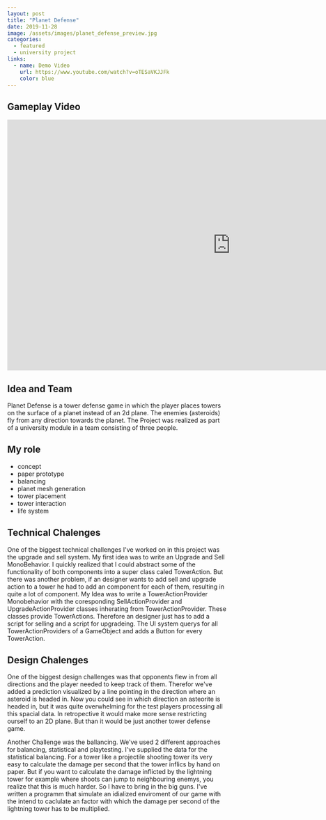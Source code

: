 ```yaml
---
layout: post
title: "Planet Defense"
date: 2019-11-28
image: /assets/images/planet_defense_preview.jpg
categories:
  - featured
  - university project
links:
  - name: Demo Video
    url: https://www.youtube.com/watch?v=oTESaVKJJFk
    color: blue
---
```


## Gameplay Video

<iframe width="1024" height="576" src="https://www.youtube.com/embed/oTESaVKJJFk" frameborder="0" allow="accelerometer; autoplay; encrypted-media; gyroscope; picture-in-picture" allowfullscreen></iframe>

## Idea and Team

<!--excerpt.start-->

Planet Defense is a tower defense game in which the player places towers on the surface of a planet instead of an 2d plane. The enemies (asteroids) fly from any direction towards the planet. The Project was realized as part of a university module in a team consisting of three people.

## My role

 * concept
 * paper prototype
 * balancing
 * planet mesh generation
 * tower placement
 * tower interaction
 * life system

<!--excerpt.end-->

## Technical Chalenges

One of the biggest technical challenges I've worked on in this project was the upgrade and sell system. My first idea was to write an Upgrade and Sell MonoBehavior. I quickly realized that I could abstract some of the functionality of both components into a super class caled TowerAction. But there was another problem, if an designer wants to add sell and upgrade action to a tower he had to add an component for each of them, resulting in quite a lot of component. My Idea was to write a TowerActionProvider Monobehavior with the coresponding SellActionProvider and UpgradeActionProvider classes inherating from TowerActionProvider. These classes provide TowerActions. Therefore an designer just has to add a script for selling and a script for upgradeing. The UI system querys for all TowerActionProviders of a GameObject and adds a Button for every TowerAction.

## Design Chalenges

One of the biggest design challenges was that opponents flew in from all directions and the player needed to keep track of them. Therefor we've added a prediction visualized by a line pointing in the direction where an asteroid is headed in. Now you could see in which direction an asteorite is headed in, but it was quite overwhelming for the test players processing all this spacial data. In retropective it would make more sense restricting ourself to an 2D plane. But than it would be just another tower defense game.

Another Challenge was the ballancing. We've used 2 different approaches for balancing, statistical and playtesting. I've supplied the data for the statistical balancing. For a tower like a projectile shooting tower its very easy to calculate the damage per second that the tower inflics by hand on paper. But if you want to calculate the damage inflicted by the lightning tower for example where shoots can jump to neighbouring enemys, you realize that this is much harder. So I have to bring in the big guns. I've written a programm that simulate an idialized enviroment of our game with the intend to caclulate an factor with which the damage per second of the lightning tower has to be multiplied.  